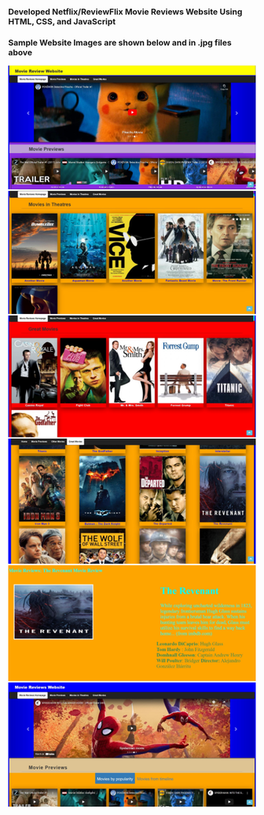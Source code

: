### Developed Netflix/ReviewFlix Movie Reviews Website Using HTML, CSS, and JavaScript  ###
### Sample Website Images are shown below and in .jpg files above  ###
![](homepage.JPG)
![](homepage2.JPG)
![](homepage3.JPG)
![](page.JPG)
![](page2.JPG)
![](previewpage.JPG)

